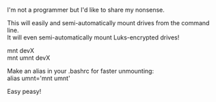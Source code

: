 I'm not a programmer but I'd like to share my nonsense.

This will easily and semi-automatically mount drives from the command line.<BR>
It will even semi-automatically mount Luks-encrypted drives!

mnt devX<BR>
mnt umnt devX

Make an alias in your .bashrc for faster unmounting:<BR>
alias umnt\='mnt umnt'

Easy peasy!

